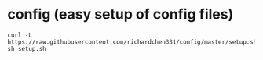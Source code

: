 config (easy setup of config files)
======

```
curl -L https://raw.githubusercontent.com/richardchen331/config/master/setup.sh
sh setup.sh
```
